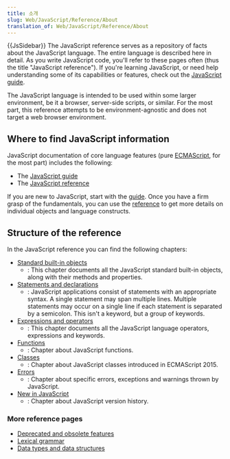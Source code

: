 ```yaml
---
title: 소개
slug: Web/JavaScript/Reference/About
translation_of: Web/JavaScript/Reference/About
---
```


{{JsSidebar}}
The JavaScript reference serves as a repository of facts about the JavaScript language. The entire language is described here in detail. As you write JavaScript code, you'll refer to these pages often (thus the title "JavaScript reference"). If you're learning JavaScript, or need help understanding some of its capabilities or features, check out the [JavaScript guide](/en-US/docs/Web/JavaScript/Guide).

The JavaScript language is intended to be used within some larger environment, be it a browser, server-side scripts, or similar. For the most part, this reference attempts to be environment-agnostic and does not target a web browser environment.

## Where to find JavaScript information

JavaScript documentation of core language features (pure [ECMAScript](/en-US/docs/Web/JavaScript/Language_Resources), for the most part) includes the following:

- The [JavaScript guide](/en-US/docs/Web/JavaScript/Guide)
- The [JavaScript reference](/en-US/docs/Web/JavaScript/Reference)

If you are new to JavaScript, start with the [guide](/en-US/docs/Web/JavaScript/Guide). Once you have a firm grasp of the fundamentals, you can use the [reference](/en-US/docs/Web/JavaScript/Reference) to get more details on individual objects and language constructs.

## Structure of the reference

In the JavaScript reference you can find the following chapters:

- [Standard built-in objects](/en-US/docs/Web/JavaScript/Reference/Global_Objects)
  - : This chapter documents all the JavaScript standard built-in objects, along with their methods and properties.
- [Statements and declarations](/en-US/docs/Web/JavaScript/Reference/Statements)
  - : JavaScript applications consist of statements with an appropriate syntax. A single statement may span multiple lines. Multiple statements may occur on a single line if each statement is separated by a semicolon. This isn't a keyword, but a group of keywords.
- [Expressions and operators](/en-US/docs/Web/JavaScript/Reference/Operators)
  - : This chapter documents all the JavaScript language operators, expressions and keywords.
- [Functions](/en-US/docs/Web/JavaScript/Reference/Functions)
  - : Chapter about JavaScript functions.
- [Classes](/en-US/docs/Web/JavaScript/Reference/Classes)
  - : Chapter about JavaScript classes introduced in ECMAScript 2015.
- [Errors](/en-US/docs/Web/JavaScript/Reference/Errors)
  - : Chapter about specific errors, exceptions and warnings thrown by JavaScript.
- [New in JavaScript](/en-US/docs/Web/JavaScript/New_in_JavaScript)
  - : Chapter about JavaScript version history.

### More reference pages

- [Deprecated and obsolete features](/en-US/docs/Web/JavaScript/Reference/Deprecated_and_obsolete_features)
- [Lexical grammar](/en-US/docs/Web/JavaScript/Reference/Lexical_grammar)
- [Data types and data structures](/en-US/docs/Web/JavaScript/Data_structures)

